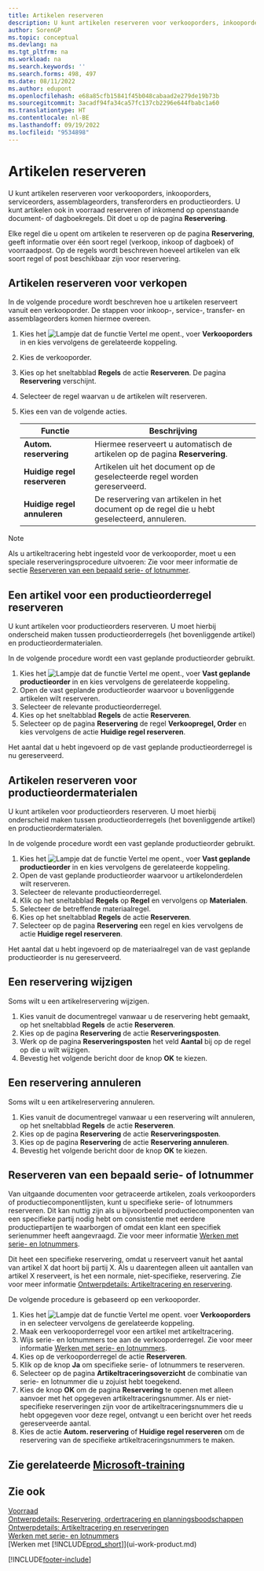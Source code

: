 ```yaml
---
title: Artikelen reserveren
description: U kunt artikelen reserveren voor verkooporders, inkooporders en productieorders. U kunt artikelen ook in voorraad reserveren of inkomend op openstaande documentregels.
author: SorenGP
ms.topic: conceptual
ms.devlang: na
ms.tgt_pltfrm: na
ms.workload: na
ms.search.keywords: ''
ms.search.forms: 498, 497
ms.date: 08/11/2022
ms.author: edupont
ms.openlocfilehash: e68a85cfb15841f45b048cabaad2e279de19b73b
ms.sourcegitcommit: 3acadf94fa34ca57fc137cb2296e644fbabc1a60
ms.translationtype: HT
ms.contentlocale: nl-BE
ms.lasthandoff: 09/19/2022
ms.locfileid: "9534898"
---
```

# <a name="reserve-items"></a>Artikelen reserveren

U kunt artikelen reserveren voor verkooporders, inkooporders, serviceorders, assemblageorders, transferorders en productieorders. U kunt artikelen ook in voorraad reserveren of inkomend op openstaande document- of dagboekregels. Dit doet u op de pagina **Reservering**.

Elke regel die u opent om artikelen te reserveren op de pagina **Reservering**, geeft informatie over één soort regel (verkoop, inkoop of dagboek) of voorraadpost. Op de regels wordt beschreven hoeveel artikelen van elk soort regel of post beschikbaar zijn voor reservering.

## <a name="reserve-items-for-sales"></a>Artikelen reserveren voor verkopen

In de volgende procedure wordt beschreven hoe u artikelen reserveert vanuit een verkooporder. De stappen voor inkoop-, service-, transfer- en assemblageorders komen hiermee overeen.
  
1. Kies het ![Lampje dat de functie Vertel me opent.](media/ui-search/search_small.png "Vertel me wat u wilt doen"), voer **Verkooporders** in en kies vervolgens de gerelateerde koppeling.  
2. Kies de verkooporder.
3. Kies op het sneltabblad **Regels** de actie **Reserveren**. De pagina **Reservering** verschijnt.  
4. Selecteer de regel waarvan u de artikelen wilt reserveren.  
5. Kies een van de volgende acties.  

    |**Functie**|**Beschrijving**|
    |------------------|---------------------|  
    |**Autom. reservering**|Hiermee reserveert u automatisch de artikelen op de pagina **Reservering**.|  
    |**Huidige regel reserveren**|Artikelen uit het document op de geselecteerde regel worden gereserveerd.|  
    |**Huidige regel annuleren**|De reservering van artikelen in het document op de regel die u hebt geselecteerd, annuleren.|

> [!NOTE]  
> Als u artikeltracering hebt ingesteld voor de verkooporder, moet u een speciale reserveringsprocedure uitvoeren: Zie voor meer informatie de sectie [Reserveren van een bepaald serie- of lotnummer](inventory-how-to-reserve-items.md#reserve-a-specific-serial-or-lot-number).  

## <a name="reserve-an-item-for-a-production-order-line"></a>Een artikel voor een productieorderregel reserveren

U kunt artikelen voor productieorders reserveren. U moet hierbij onderscheid maken tussen productieorderregels (het bovenliggende artikel) en productieordermaterialen.

In de volgende procedure wordt een vast geplande productieorder gebruikt.

1. Kies het ![Lampje dat de functie Vertel me opent.](media/ui-search/search_small.png "Vertel me wat u wilt doen"), voer **Vast geplande productieorder** in en kies vervolgens de gerelateerde koppeling.  
2. Open de vast geplande productieorder waarvoor u bovenliggende artikelen wilt reserveren.  
3. Selecteer de relevante productieorderregel.  
4. Kies op het sneltabblad **Regels** de actie **Reserveren**.
5. Selecteer op de pagina **Reservering** de regel **Verkoopregel, Order** en kies vervolgens de actie **Huidige regel reserveren**.  

Het aantal dat u hebt ingevoerd op de vast geplande productieorderregel is nu gereserveerd.

## <a name="reserve-items-for-production-order-components"></a>Artikelen reserveren voor productieordermaterialen

U kunt artikelen voor productieorders reserveren. U moet hierbij onderscheid maken tussen productieorderregels (het bovenliggende artikel) en productieordermaterialen.

In de volgende procedure wordt een vast geplande productieorder gebruikt.

1. Kies het ![Lampje dat de functie Vertel me opent.](media/ui-search/search_small.png "Vertel me wat u wilt doen"), voer **Vast geplande productieorder** in en kies vervolgens de gerelateerde koppeling.  
2. Open de vast geplande productieorder waarvoor u artikelonderdelen wilt reserveren.  
3. Selecteer de relevante productieorderregel.  
4. Klik op het sneltabblad **Regels** op **Regel** en vervolgens op **Materialen**.  
5. Selecteer de betreffende materiaalregel.  
6. Kies op het sneltabblad **Regels** de actie **Reserveren**.  
7. Selecteer op de pagina **Reservering** een regel en kies vervolgens de actie **Huidige regel reserveren**.  

Het aantal dat u hebt ingevoerd op de materiaalregel van de vast geplande productieorder is nu gereserveerd.

## <a name="change-a-reservation"></a>Een reservering wijzigen

Soms wilt u een artikelreservering wijzigen.

1. Kies vanuit de documentregel vanwaar u de reservering hebt gemaakt, op het sneltabblad **Regels** de actie **Reserveren**.  
2. Kies op de pagina **Reservering** de actie **Reserveringsposten**.
3. Werk op de pagina **Reserveringsposten** het veld **Aantal** bij op de regel op die u wilt wijzigen.
4. Bevestig het volgende bericht door de knop **OK** te kiezen.

## <a name="cancel-a-reservation"></a>Een reservering annuleren

Soms wilt u een artikelreservering annuleren.

1. Kies vanuit de documentregel vanwaar u een reservering wilt annuleren, op het sneltabblad **Regels** de actie **Reserveren**.  
2. Kies op de pagina **Reservering** de actie **Reserveringsposten**.  
3. Kies op de pagina **Reservering** de actie **Reservering annuleren**.  
4. Bevestig het volgende bericht door de knop **OK** te kiezen.  

## <a name="reserve-a-specific-serial-or-lot-number"></a>Reserveren van een bepaald serie- of lotnummer

Van uitgaande documenten voor getraceerde artikelen, zoals verkooporders of productiecomponentlijsten, kunt u specifieke serie- of lotnummers reserveren. Dit kan nuttig zijn als u bijvoorbeeld productiecomponenten van een specifieke partij nodig hebt om consistentie met eerdere productiepartijen te waarborgen of omdat een klant een specifiek serienummer heeft aangevraagd. Zie voor meer informatie [Werken met serie- en lotnummers](inventory-how-work-item-tracking.md).

Dit heet een specifieke reservering, omdat u reserveert vanuit het aantal van artikel X dat hoort bij partij X. Als u daarentegen alleen uit aantallen van artikel X reserveert, is het een normale, niet-specifieke, reservering. Zie voor meer informatie [Ontwerpdetails: Artikeltracering en reservering](design-details-item-tracking-and-reservations.md).

De volgende procedure is gebaseerd op een verkooporder.

1. Kies het ![Lampje dat de functie Vertel me opent.](media/ui-search/search_small.png "Vertel me wat u wilt doen") voer **Verkooporders** in en selecteer vervolgens de gerelateerde koppeling.  
2. Maak een verkooporderregel voor een artikel met artikeltracering.  
3. Wijs serie- en lotnummers toe aan de verkooporderregel. Zie voor meer informatie [Werken met serie- en lotnummers](inventory-how-work-item-tracking.md).
4. Kies op de verkooporderregel de actie **Reserveren**.  
5. Klik op de knop **Ja** om specifieke serie- of lotnummers te reserveren.  
6. Selecteer op de pagina **Artikeltraceringsoverzicht** de combinatie van serie- en lotnummer die u zojuist hebt toegekend.  
7. Kies de knop **OK** om de pagina **Reservering** te openen met alleen aanvoer met het opgegeven artikeltraceringsnummer. Als er niet-specifieke reserveringen zijn voor de artikeltraceringsnummers die u hebt opgegeven voor deze regel, ontvangt u een bericht over het reeds gereserveerde aantal.  
8. Kies de actie **Autom. reservering** of **Huidige regel reserveren** om de reservering van de specifieke artikeltraceringsnummers te maken.

## <a name="see-related-microsoft-training"></a>Zie gerelateerde [Microsoft-training](/training/modules/manage-outbound-serial-lot-numbers/)

## <a name="see-also"></a>Zie ook

[Voorraad](inventory-manage-inventory.md)  
[Ontwerpdetails: Reservering, ordertracering en planningsboodschappen](design-details-reservation-order-tracking-and-action-messaging.md)  
[Ontwerpdetails: Artikeltracering en reserveringen](design-details-item-tracking-and-reservations.md)  
[Werken met serie- en lotnummers](inventory-how-work-item-tracking.md)  
[Werken met [!INCLUDE[prod_short](includes/prod_short.md)]](ui-work-product.md)

[!INCLUDE[footer-include](includes/footer-banner.md)]
